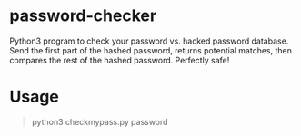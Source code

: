 # password-checker
Python3 program to check your password vs. hacked password database. Send the first part of the hashed password, returns potential matches, then compares the rest of the hashed password. Perfectly safe!

# Usage
> python3 checkmypass.py password


